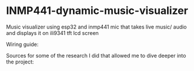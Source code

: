 # INMP441-dynamic-music-visualizer
Music visualizer using esp32 and inmp441 mic that takes live music/ audio and displays it on ili9341 tft lcd screen

Wiring guide:

Sources for some of the research I did that allowed me to dive deeper into the project:


